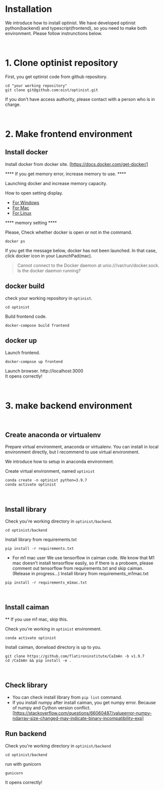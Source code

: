 # Installation
We introduce how to install optinist.
We have developed optinist python(backend) and typescript(frontend), so you need to make both environment.
Please follow instrunctions below.

<br />

# 1. Clone optinist repository

First, you get optinist code from github repository.
```
cd "your working repository"
git clone git@github.com:oist/optinist.git
```

If you don't have access authority, please contact with a person who is in charge.

<br />

# 2. Make frontend environment

## Install docker

Install docker from docker site. [https://docs.docker.com/get-docker/]

**** If you get memory error, increase memory to use. ****

Launching docker and increase memory capacity.

How to open setting display.
- [For Windows](https://docs.docker.com/desktop/windows/)
- [For Mac](https://docs.docker.com/desktop/mac/)
- [For Linux](https://docs.docker.com/desktop/linux/)

**** memory setting ****

Please, Check whether docker is open or not in the command.
```
docker ps
```

If you get the message below, docker has not been launched. In that case, click docker icon in your LaunchPad(mac).

> Cannot connect to the Docker daemon at unix:///var/run/docker.sock. Is the docker daemon running?


## docker build
check your working repository in `optinist`.
```
cd optinist
```

Build frontend code.
```
docker-compose build frontend
```

## docker up
Launch frontend.
```
docker-compose up frontend
```

Launch browser.  http://localhost:3000  
It opens correctly!

<br />

# 3. make backend environment

<br />

## Create anaconda or virtualenv
Prepare virtual environment, anaconda or virtualenv.
You can install in local environment directly, but I recommend to use virtual environment.


We introduce how to setup in anaconda environment.

Create virtual environment, named `optinist`
```
conda create -n optinist python=3.9.7
conda activate optinist
```

<br />

## Install library
Check you're working directory in `optinist/backend`.
```
cd optinist/backend
```

Install library from requirements.txt
```
pip install -r requirements.txt
```

- For m1 mac user
We use tensorflow in caiman code. We know that M1 mac doesn't install tensorflow easily, so if there is a proboem, please comment out tensorflow from requirements.txt and skip caiman. (Release in progress…)
Install library from requirements_m1mac.txt
```
pip install -r requirements_m1mac.txt
```

<br />

## Install caiman
** If you use m1 mac, skip this.

Check you're working in `optinist` environment.
```
conda activate optinist
```

Install caiman, donwload directory is up to you.
```
git clone https://github.com/flatironinstitute/CaImAn -b v1.9.7
cd /CaImAn && pip install -e .
```

<br />

## Check library
* You can check install library from ```pip list``` command.
* If you install numpy after install caiman, you get numpy error. Because of numpy and Cython version conflict. 
[https://stackoverflow.com/questions/66060487/valueerror-numpy-ndarray-size-changed-may-indicate-binary-incompatibility-exp]

## Run backend
Check you're working directory in `optinist/backend`
```
cd optinist/backend
```

run with gunicorn
```
gunicorn
```

It opens correctly!
